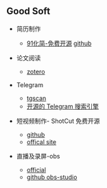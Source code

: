 ## Good Soft

* 简历制作
    - [91化简-免费开源](https://91huajian.cn/) [github](https://github.com/Hacker233/resume-design)

* 论文阅读
    - [zotero](https://www.zotero.org/)
 
* Telegram
    - [tgscan](https://github.com/tgscan-dev/tgscan)
    - [开源的 Telegram 搜索引擎](https://tgscan.xyz/)
* 短视频制作- ShotCut 免费开源
    - [github](https://github.com/mltframework/shotcut)
    - [offical site](https://shotcut.org/)

* 直播及录屏-obs
    - [official](https://obsproject.com/)
    - [github obs-studio](https://github.com/obsproject/obs-studio)
